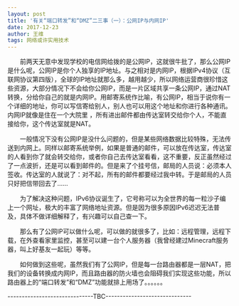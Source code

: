 ```yaml
---
layout: post
title: '有关“端口转发”和“DMZ”二三事（一）：公网IP与内网IP'
date: 2017-12-23
author: 王维
tags: 网络或许实用技术
---
```


　　前两天无意中发现学校的电信网给拨的是公网IP，这就很牛批了，那么公网IP是什么呢，公网IP是你个人独享的IP地址。与之相对是内网IP，根据IPv4协议（互联网协议第四版），全球的IP地址就那么多，越用越少，所以网络运营商很珍惜这些资源，大部分情况下不会给你公网IP，而是一片区域共享一条公网IP，通过NAT转换，分给你自己的就是内网IP。用邮寄系统作比喻，有公网IP，相当于说你有一个详细的地址，你可以写信寄给别人，别人也可以用这个地址和你进行各种通讯。内网IP就像是住在一个大院里 ，所有进出邮件都由传达室转交给你个人，不能直接给你，这个传达室就是NAT。

　　一般情况下没有公网IP是没什么问题的，但是某些网络数据比较特殊，无法传送到内网上。同样以邮寄系统举例，如果是普通的邮件，可以放在传达室，传达室的人看到你了就会转交给你，或者你自己去传达室看看，这不重要，反正虽然经过了一点波折，还是可以看到邮件的。但是来了个挂号信，邮局的人员说：必须本人签收。传达室的人就说了：对不起，所有的邮件都要经过我中转。于是邮局的人员只好把信带回去了……

　　为了解决这种问题，IPv6协议诞生了，它号称可以为全世界的每一粒沙子编上一个网址，极大的丰富了网络地址资源。但是因为很多原因IPv6迟迟无法普及，具体不做详细解释了，有兴趣可以自己查一下。

　　那么有了公网IP可以做什么呢，可以做的就很多了，比如：远程管理，远程下载，在外查看家里监控，甚至可以建一台个人服务器（我曾经建过Minecraft服务器，叫上好基友一起玩）等等。

　　如何做到这些呢，虽然我们有了公网IP，但是每一台路由器都是一层NAT，把我们的设备转换成内网IP，而且路由器的防火墙也会阻碍我们实现这些功能，所以路由器上的“端口转发”和“DMZ”功能就排上用场了。。。。。。

------------------------------TBC------------------------------

